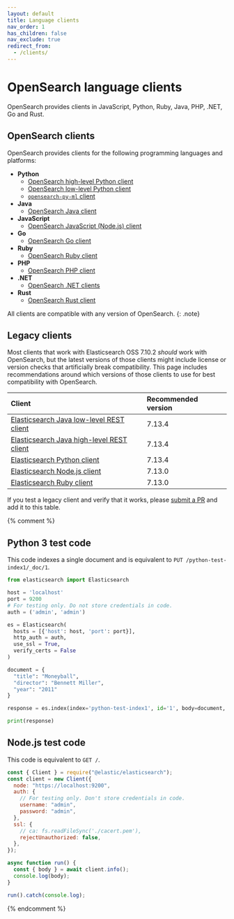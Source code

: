 ```yaml
---
layout: default
title: Language clients
nav_order: 1
has_children: false
nav_exclude: true
redirect_from:
  - /clients/
---
```


# OpenSearch language clients

OpenSearch provides clients in JavaScript, Python, Ruby, Java, PHP, .NET, Go and Rust.

## OpenSearch clients

OpenSearch provides clients for the following programming languages and platforms:

- **Python**
  - [OpenSearch high-level Python client]({{site.url}}{{site.baseurl}}/clients/python-high-level/)
  - [OpenSearch low-level Python client]({{site.url}}{{site.baseurl}}/clients/python-low-level/)
  - [`opensearch-py-ml` client]({{site.url}}{{site.baseurl}}/clients/opensearch-py-ml/)
- **Java**
  - [OpenSearch Java client]({{site.url}}{{site.baseurl}}/clients/java/)
- **JavaScript**
  - [OpenSearch JavaScript (Node.js) client]({{site.url}}{{site.baseurl}}/clients/javascript/index)
- **Go**
  - [OpenSearch Go client]({{site.url}}{{site.baseurl}}/clients/go/)
- **Ruby**
  - [OpenSearch Ruby client]({{site.url}}{{site.baseurl}}/clients/ruby/)
- **PHP**
  - [OpenSearch PHP client]({{site.url}}{{site.baseurl}}/clients/php/)
- **.NET**
  - [OpenSearch .NET clients]({{site.url}}{{site.baseurl}}/clients/dot-net/)
- **Rust**
  - [OpenSearch Rust client]({{site.url}}{{site.baseurl}}/clients/rust/)

All clients are compatible with any version of OpenSearch.
{: .note}

## Legacy clients

Most clients that work with Elasticsearch OSS 7.10.2 _should_ work with OpenSearch, but the latest versions of those clients might include license or version checks that artificially break compatibility. This page includes recommendations around which versions of those clients to use for best compatibility with OpenSearch.

| Client                                                                                                                                                  | Recommended version |
| :------------------------------------------------------------------------------------------------------------------------------------------------------ | :------------------ |
| [Elasticsearch Java low-level REST client](https://search.maven.org/artifact/org.elasticsearch.client/elasticsearch-rest-client/7.13.4/jar)             | 7.13.4              |
| [Elasticsearch Java high-level REST client](https://search.maven.org/artifact/org.elasticsearch.client/elasticsearch-rest-high-level-client/7.13.4/jar) | 7.13.4              |
| [Elasticsearch Python client](https://pypi.org/project/elasticsearch/7.13.4/)                                                                           | 7.13.4              |
| [Elasticsearch Node.js client](https://www.npmjs.com/package/@elastic/elasticsearch/v/7.13.0)                                                           | 7.13.0              |
| [Elasticsearch Ruby client](https://rubygems.org/gems/elasticsearch/versions/7.13.0)                                                                    | 7.13.0              |

If you test a legacy client and verify that it works, please [submit a PR](https://github.com/opensearch-project/documentation-website/pulls) and add it to this table.

{% comment %}

## Python 3 test code

This code indexes a single document and is equivalent to `PUT /python-test-index1/_doc/1`.

```python
from elasticsearch import Elasticsearch

host = 'localhost'
port = 9200
# For testing only. Do not store credentials in code.
auth = ('admin', 'admin')

es = Elasticsearch(
  hosts = [{'host': host, 'port': port}],
  http_auth = auth,
  use_ssl = True,
  verify_certs = False
)

document = {
  "title": "Moneyball",
  "director": "Bennett Miller",
  "year": "2011"
}

response = es.index(index='python-test-index1', id='1', body=document, refresh=True)

print(response)
```

## Node.js test code

This code is equivalent to `GET /`.

```js
const { Client } = require("@elastic/elasticsearch");
const client = new Client({
  node: "https://localhost:9200",
  auth: {
    // For testing only. Don't store credentials in code.
    username: "admin",
    password: "admin",
  },
  ssl: {
    // ca: fs.readFileSync('./cacert.pem'),
    rejectUnauthorized: false,
  },
});

async function run() {
  const { body } = await client.info();
  console.log(body);
}

run().catch(console.log);
```

{% endcomment %}
